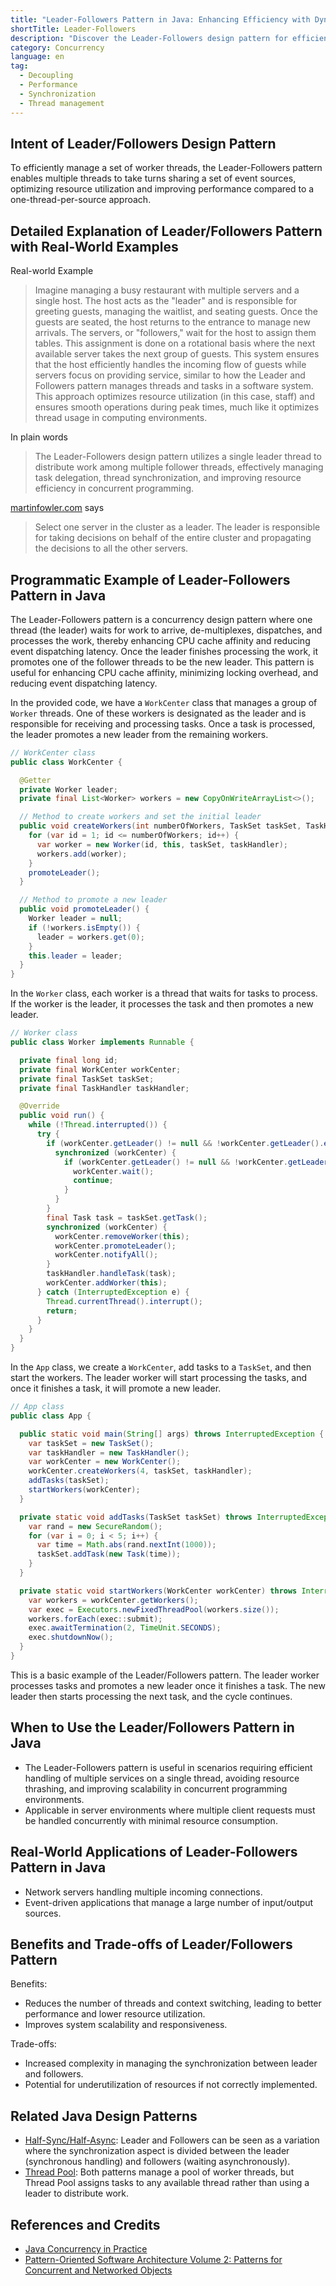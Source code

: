 ```yaml
---
title: "Leader-Followers Pattern in Java: Enhancing Efficiency with Dynamic Worker Allocation"
shortTitle: Leader-Followers
description: "Discover the Leader-Followers design pattern for efficient thread management and synchronization. Learn how to optimize resource usage and improve system performance with detailed examples and applications."
category: Concurrency
language: en
tag:
  - Decoupling
  - Performance
  - Synchronization
  - Thread management
---
```


## Intent of Leader/Followers Design Pattern

To efficiently manage a set of worker threads, the Leader-Followers pattern enables multiple threads to take turns sharing a set of event sources, optimizing resource utilization and improving performance compared to a one-thread-per-source approach.

## Detailed Explanation of Leader/Followers Pattern with Real-World Examples

Real-world Example

> Imagine managing a busy restaurant with multiple servers and a single host. The host acts as the "leader" and is responsible for greeting guests, managing the waitlist, and seating guests. Once the guests are seated, the host returns to the entrance to manage new arrivals. The servers, or "followers," wait for the host to assign them tables. This assignment is done on a rotational basis where the next available server takes the next group of guests. This system ensures that the host efficiently handles the incoming flow of guests while servers focus on providing service, similar to how the Leader and Followers pattern manages threads and tasks in a software system. This approach optimizes resource utilization (in this case, staff) and ensures smooth operations during peak times, much like it optimizes thread usage in computing environments.

In plain words

> The Leader-Followers design pattern utilizes a single leader thread to distribute work among multiple follower threads, effectively managing task delegation, thread synchronization, and improving resource efficiency in concurrent programming.

[martinfowler.com](https://martinfowler.com/articles/patterns-of-distributed-systems/leader-follower.html) says

> Select one server in the cluster as a leader. The leader is responsible for taking decisions on behalf of the entire cluster and propagating the decisions to all the other servers.

## Programmatic Example of Leader-Followers Pattern in Java

The Leader-Followers pattern is a concurrency design pattern where one thread (the leader) waits for work to arrive, de-multiplexes, dispatches, and processes the work, thereby enhancing CPU cache affinity and reducing event dispatching latency. Once the leader finishes processing the work, it promotes one of the follower threads to be the new leader. This pattern is useful for enhancing CPU cache affinity, minimizing locking overhead, and reducing event dispatching latency.

In the provided code, we have a `WorkCenter` class that manages a group of `Worker` threads. One of these workers is designated as the leader and is responsible for receiving and processing tasks. Once a task is processed, the leader promotes a new leader from the remaining workers.

```java
// WorkCenter class
public class WorkCenter {

  @Getter
  private Worker leader;
  private final List<Worker> workers = new CopyOnWriteArrayList<>();

  // Method to create workers and set the initial leader
  public void createWorkers(int numberOfWorkers, TaskSet taskSet, TaskHandler taskHandler) {
    for (var id = 1; id <= numberOfWorkers; id++) {
      var worker = new Worker(id, this, taskSet, taskHandler);
      workers.add(worker);
    }
    promoteLeader();
  }

  // Method to promote a new leader
  public void promoteLeader() {
    Worker leader = null;
    if (!workers.isEmpty()) {
      leader = workers.get(0);
    }
    this.leader = leader;
  }
}
```

In the `Worker` class, each worker is a thread that waits for tasks to process. If the worker is the leader, it processes the task and then promotes a new leader.

```java
// Worker class
public class Worker implements Runnable {

  private final long id;
  private final WorkCenter workCenter;
  private final TaskSet taskSet;
  private final TaskHandler taskHandler;

  @Override
  public void run() {
    while (!Thread.interrupted()) {
      try {
        if (workCenter.getLeader() != null && !workCenter.getLeader().equals(this)) {
          synchronized (workCenter) {
            if (workCenter.getLeader() != null && !workCenter.getLeader().equals(this)) {
              workCenter.wait();
              continue;
            }
          }
        }
        final Task task = taskSet.getTask();
        synchronized (workCenter) {
          workCenter.removeWorker(this);
          workCenter.promoteLeader();
          workCenter.notifyAll();
        }
        taskHandler.handleTask(task);
        workCenter.addWorker(this);
      } catch (InterruptedException e) {
        Thread.currentThread().interrupt();
        return;
      }
    }
  }
}
```

In the `App` class, we create a `WorkCenter`, add tasks to a `TaskSet`, and then start the workers. The leader worker will start processing the tasks, and once it finishes a task, it will promote a new leader.

```java
// App class
public class App {

  public static void main(String[] args) throws InterruptedException {
    var taskSet = new TaskSet();
    var taskHandler = new TaskHandler();
    var workCenter = new WorkCenter();
    workCenter.createWorkers(4, taskSet, taskHandler);
    addTasks(taskSet);
    startWorkers(workCenter);
  }

  private static void addTasks(TaskSet taskSet) throws InterruptedException {
    var rand = new SecureRandom();
    for (var i = 0; i < 5; i++) {
      var time = Math.abs(rand.nextInt(1000));
      taskSet.addTask(new Task(time));
    }
  }

  private static void startWorkers(WorkCenter workCenter) throws InterruptedException {
    var workers = workCenter.getWorkers();
    var exec = Executors.newFixedThreadPool(workers.size());
    workers.forEach(exec::submit);
    exec.awaitTermination(2, TimeUnit.SECONDS);
    exec.shutdownNow();
  }
}
```

This is a basic example of the Leader/Followers pattern. The leader worker processes tasks and promotes a new leader once it finishes a task. The new leader then starts processing the next task, and the cycle continues.

## When to Use the Leader/Followers Pattern in Java

* The Leader-Followers pattern is useful in scenarios requiring efficient handling of multiple services on a single thread, avoiding resource thrashing, and improving scalability in concurrent programming environments.
* Applicable in server environments where multiple client requests must be handled concurrently with minimal resource consumption.

## Real-World Applications of Leader-Followers Pattern in Java

* Network servers handling multiple incoming connections.
* Event-driven applications that manage a large number of input/output sources.

## Benefits and Trade-offs of Leader/Followers Pattern

Benefits:

* Reduces the number of threads and context switching, leading to better performance and lower resource utilization.
* Improves system scalability and responsiveness.

Trade-offs:

* Increased complexity in managing the synchronization between leader and followers.
* Potential for underutilization of resources if not correctly implemented.

## Related Java Design Patterns

* [Half-Sync/Half-Async](https://java-design-patterns.com/patterns/half-sync-half-async/): Leader and Followers can be seen as a variation where the synchronization aspect is divided between the leader (synchronous handling) and followers (waiting asynchronously).
* [Thread Pool](https://java-design-patterns.com/patterns/thread-pool/): Both patterns manage a pool of worker threads, but Thread Pool assigns tasks to any available thread rather than using a leader to distribute work.

## References and Credits

* [Java Concurrency in Practice](https://amzn.to/4aRMruW)
* [Pattern-Oriented Software Architecture Volume 2: Patterns for Concurrent and Networked Objects](https://amzn.to/3UgC24V)
